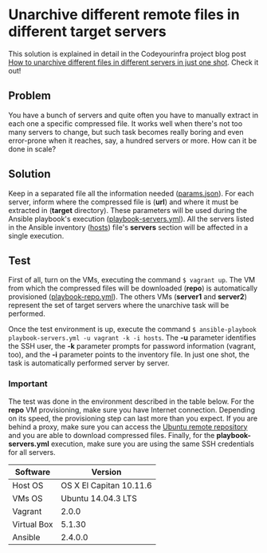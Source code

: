 # Unarchive different remote files in different target servers

This solution is explained in detail in the Codeyourinfra project blog post [How to unarchive different files in different servers in just one shot](http://codeyourinfra.today/how-to-unarchive-different-files-in-different-servers-in-just-one-shot). Check it out!

## Problem

You have a bunch of servers and quite often you have to manually extract in each one a specific compressed file. It works well when there's not too many servers to change, but such task becomes really boring and even error-prone when it reaches, say, a hundred servers or more. How can it be done in scale?

## Solution

Keep in a separated file all the information needed ([params.json](https://github.com/esign-consulting/codeyourinfra/blob/master/unarchive_from_url_param/params.json)). For each server, inform where the compressed file is (**url**) and where it must be extracted in (**target** directory). These parameters will be used during the Ansible playbook's execution ([playbook-servers.yml](https://github.com/esign-consulting/codeyourinfra/blob/master/unarchive_from_url_param/playbook-servers.yml)). All the servers listed in the Ansible inventory ([hosts](https://github.com/esign-consulting/codeyourinfra/blob/master/unarchive_from_url_param/hosts)) file's **servers** section will be affected in a single execution.

## Test

First of all, turn on the VMs, executing the command `$ vagrant up`. The VM from which the compressed files will be downloaded (**repo**) is automatically provisioned ([playbook-repo.yml](https://github.com/esign-consulting/codeyourinfra/blob/master/unarchive_from_url_param/playbook-repo.yml)). The others VMs (**server1** and **server2**) represent the set of target servers where the unarchive task will be performed.

Once the test environment is up, execute the command `$ ansible-playbook playbook-servers.yml -u vagrant -k -i hosts`. The **-u** parameter identifies the SSH user, the **-k** parameter prompts for password information (vagrant, too), and the **-i** parameter points to the inventory file. In just one shot, the task is automatically performed server by server.

### Important

The test was done in the environment described in the table below. For the **repo** VM provisioning, make sure you have Internet connection. Depending on its speed, the provisioning step can last more than you expect. If you are behind a proxy, make sure you can access the [Ubuntu remote repository](http://us.archive.ubuntu.com) and you are able to download compressed files. Finally, for the **playbook-servers.yml** execution, make sure you are using the same SSH credentials for all servers.

Software | Version
--- | -----
Host OS | OS X El Capitan 10.11.6
VMs OS | Ubuntu 14.04.3 LTS
Vagrant | 2.0.0
Virtual Box | 5.1.30
Ansible | 2.4.0.0
